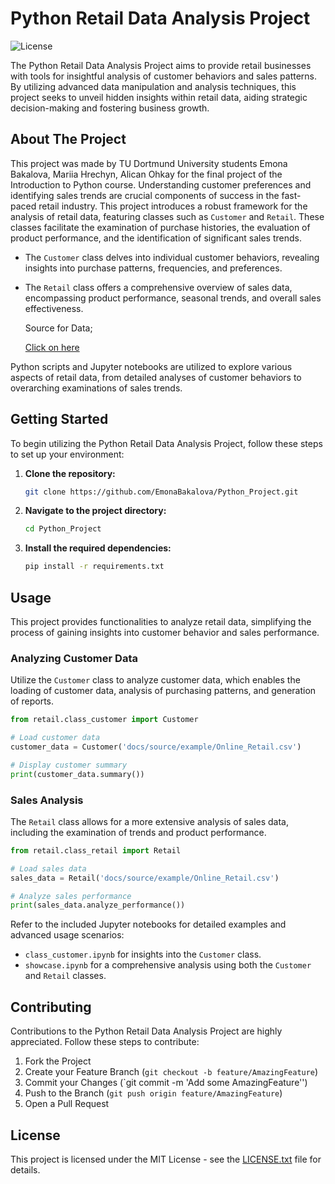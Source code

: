 
# Python Retail Data Analysis Project

![License](https://img.shields.io/badge/license-MIT-blue.svg)

The Python Retail Data Analysis Project aims to provide retail businesses with tools for insightful analysis of customer behaviors and sales patterns. By utilizing advanced data manipulation and analysis techniques, this project seeks to unveil hidden insights within retail data, aiding strategic decision-making and fostering business growth.

## About The Project

This project was made by TU Dortmund University students Emona Bakalova, Mariia Hrechyn, Alican Ohkay for the final project of the Introduction to Python course. Understanding customer preferences and identifying sales trends are crucial components of success in the fast-paced retail industry. This project introduces a robust framework for the analysis of retail data, featuring classes such as `Customer` and `Retail`. These classes facilitate the examination of purchase histories, the evaluation of product performance, and the identification of significant sales trends.

- The `Customer` class delves into individual customer behaviors, revealing insights into purchase patterns, frequencies, and preferences.
- The `Retail` class offers a comprehensive overview of sales data, encompassing product performance, seasonal trends, and overall sales effectiveness.

  Source for Data;

  [Click on here](https://www.kaggle.com/datasets/thedevastator/online-retail-transaction-records/code)

  
Python scripts and Jupyter notebooks are utilized to explore various aspects of retail data, from detailed analyses of customer behaviors to overarching examinations of sales trends.

## Getting Started

To begin utilizing the Python Retail Data Analysis Project, follow these steps to set up your environment:

1. **Clone the repository:**

   ```bash
   git clone https://github.com/EmonaBakalova/Python_Project.git
   ```

2. **Navigate to the project directory:**

   ```bash
   cd Python_Project
   ```

3. **Install the required dependencies:**

   ```bash
   pip install -r requirements.txt
   ```

## Usage

This project provides functionalities to analyze retail data, simplifying the process of gaining insights into customer behavior and sales performance.

### Analyzing Customer Data

Utilize the `Customer` class to analyze customer data, which enables the loading of customer data, analysis of purchasing patterns, and generation of reports.

```python
from retail.class_customer import Customer

# Load customer data
customer_data = Customer('docs/source/example/Online_Retail.csv')

# Display customer summary
print(customer_data.summary())
```

### Sales Analysis

The `Retail` class allows for a more extensive analysis of sales data, including the examination of trends and product performance.

```python
from retail.class_retail import Retail

# Load sales data
sales_data = Retail('docs/source/example/Online_Retail.csv')

# Analyze sales performance
print(sales_data.analyze_performance())
```

Refer to the included Jupyter notebooks for detailed examples and advanced usage scenarios:
- `class_customer.ipynb` for insights into the `Customer` class.
- `showcase.ipynb` for a comprehensive analysis using both the `Customer` and `Retail` classes.

## Contributing

Contributions to the Python Retail Data Analysis Project are highly appreciated. Follow these steps to contribute:
1. Fork the Project
2. Create your Feature Branch (`git checkout -b feature/AmazingFeature`)
3. Commit your Changes (`git commit -m 'Add some AmazingFeature'')
4. Push to the Branch (`git push origin feature/AmazingFeature`)
5. Open a Pull Request

## License

This project is licensed under the MIT License - see the [LICENSE.txt](LICENSE.txt) file for details.
